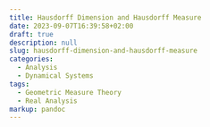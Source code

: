 ```yaml
---
title: Hausdorff Dimension and Hausdorff Measure
date: 2023-09-07T16:39:58+02:00
draft: true
description: null
slug: hausdorff-dimension-and-hausdorff-measure
categories:
  - Analysis
  - Dynamical Systems
tags:
  - Geometric Measure Theory
  - Real Analysis
markup: pandoc
---
```

